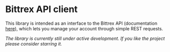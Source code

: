 # Bittrex API client

This library is intended as an interface to the Bittrex API (documentation [here](https://bittrex.com/home/api)), which
lets you manage your account through simple REST requests.

_The library is currently still under active development. If you like the project please consider starring it._